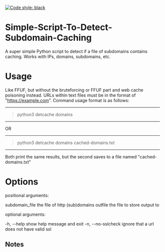 [![Code style: black](https://img.shields.io/badge/code%20style-black-000000.svg)](https://github.com/psf/black)

# Simple-Script-To-Detect-Subdomain-Caching
A super simple Python script to detect if a file of subdomains contains caching. Works with IPs, domains, subdomains, etc.

# Usage
Like FFUF, but without the bruteforcing or FFUF part and web cache poisoning instead. URLs within text files must be in the format of "https://example.com". Command usage format is as follows:

-----------------------------------------------------------------
> python3 detcache domains
-----------------------------------------------------------------

OR

------------------------------------------------------------------
> python3 detcache domains cached-domains.txt
------------------------------------------------------------------

Both print the same results, but the second saves to a file named "cached-domains.txt"

# Options

positional arguments:

  subdomain_file     the file of http (sub)domains
  outfile            the file to store output to

optional arguments:
  
  -h, --help         show help message and exit
  -n, --no-sslcheck  ignore that a url does not have valid ssl
  
## Notes

